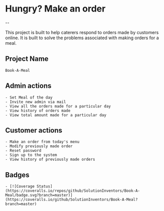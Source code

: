 # Hungry? Make an order

--

This project is built to help caterers respond to orders made by customers online. 
It is built to solve the problems associated with making orders for a meal. 	
## Project Name
    Book-A-Meal

## Admin actions
    - Set Meal of the day
    - Invite new admin via mail
    - View all the orders made for a particular day
    - View history of orders made
    - View total amount made for a particular day

## Customer actions
    - Make an order from today's menu
    - Modify previously made order
    - Reset password
    - Sign up to the system
    - View history of previously made orders

## Badges
    - [![Coverage Status](https://coveralls.io/repos/github/SolutionInventors/Book-A-Meal/badge.svg?branch=master)](https://coveralls.io/github/SolutionInventors/Book-A-Meal?branch=master)